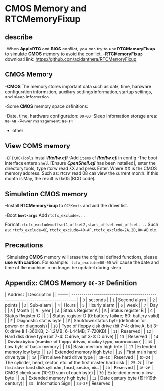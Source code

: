 # **CMOS** Memory and RTCMemoryFixup

## describe

-When **AppleRTC** and **BIOS** conflict, you can try to use **RTCMemoryFixup** to simulate **CMOS** memory to avoid the conflict.
-**RTCMemoryFixup** download link: <https://github.com/acidanthera/RTCMemoryFixup>

## **CMOS** Memory

-**CMOS** The memory stores important data such as date, time, hardware configuration information, auxiliary settings information, startup settings, and sleep information.

-Some **CMOS** memory space definitions:

  -Date, time, hardware configuration: `00-0D`
  -Sleep information storage area: `80-AB`
  -Power management: `B0-B4`
  - other

## View COMS memory

-`EFI\OC\Tools` install ***RtcRw.efi***
-Add `items` of ***RtcRw.efi*** in config
-The boot interface enters `Shell` [Ensure ***OpenShell.efi*** has been installed], enter the directory tools, type rtcrw read XX and press Enter. Where XX is the CMOS memory address. Such as: rtcrw read 08 can view the current month. If this month is May, the result is 0x05 (BCD code).


## Simulation **CMOS** memory

-Install **RTCMemoryFixup** to `OC\Kexts` and add the driver list.

-Boot **`boot-args`** Add `rtcfx_exclude=...`

   Format: `rtcfx_exclude=offset1,offset2,start_offset-end_offset,...` Such as: `rtcfx_exclude=0D`, `rtcfx_exclude=40-AF`, `rtcfx_exclude=2A,2D,80-AB` etc.


## Precautions

-Simulating **CMOS** memory will erase the original defined functions, please **use with caution**. For example: `rtcfx_exclude=00-0D` will cause the date and time of the machine to no longer be updated during sleep.

## Appendix: **CMOS** Memory `00-3F` Definition

| Address | Description |
| ----- | ------------------------------------------- ------------------------------------ |
| `0` | seconds |
| `1` | Second alarm |
| `2` | points |
| `3` | Sub-alarm |
| `4` | Hours |
| `5` | Hourly alarm |
| `6` | week |
| `7` | Day |
| `8` | Month |
| `9` | year |
| `A` | Status Register A |
| `B` | Status register B |
| `C` | Status Register C |
| `D` | Status register D (0: battery failure; 80: battery valid) |
| `E` | Diagnostic status byte |
| `F` | Shutdown status byte (definition for power-on diagnosis) |
| `10` | Type of floppy disk drive (bit 7-4: drive A, bit 3-0: drive B 1-360KB; 2-1.2MB; 6-1.44MB; 7-720KB) |
| `11` | Reserved |
| `12` | Hard disk drive type (bit 7-4: C drive, bit 3-0: D drive) |
| `13` | Reserved |
| `14` | Device bytes (number of floppy drives, display type, coprocessor) |
| `15` | Low byte of basic memory |
| `16` | Basic memory high byte |
| `17` | Extended memory low byte |
| `18` | Extended memory high byte |
| `19` | First main hard drive type |
| `1A` | First slave hard drive type |
| `1B—1C` | Reserved |
| `1D—24` | The cylinder, head, sector, etc. of the first master hard disk |
| `25—2C` | The first slave hard disk cylinder, head, sector, etc. |
| `2D` | Reserved |
| `2E—2F` | CMOS checksum (10-2D sum of each byte) |
| `30` | Extended memory low byte |
| `31` | Extended memory high byte |
| `32` | Date century byte (19H:19th century) |
| `33` | Information Sign |
| `34—3F` | Reserved |